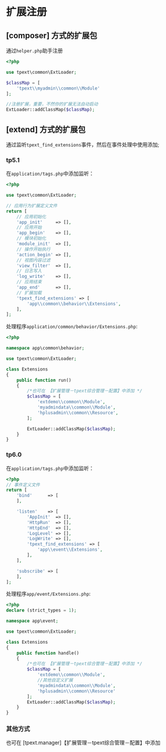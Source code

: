 # 扩展注册

## [composer] 方式的扩展包

通过`helper.php`助手注册

```php
<?php

use tpext\common\ExtLoader;

$classMap = [
    'tpext\\myadmin\\common\\Module'
];

//注册扩展，重要，不然你的扩展无法自动启动
ExtLoader::addClassMap($classMap);
```

## [extend] 方式的扩展包

 通过监听`tpext_find_extensions`事件，然后在事件处理中使用添加;

### tp5.1

在`application/tags.php`中添加监听：

```php
<?php

use tpext\common\ExtLoader;

// 应用行为扩展定义文件
return [
    // 应用初始化
    'app_init'     => [],
    // 应用开始
    'app_begin'    => [],
    // 模块初始化
    'module_init'  => [],
    // 操作开始执行
    'action_begin' => [],
    // 视图内容过滤
    'view_filter'  => [],
    // 日志写入
    'log_write'    => [],
    // 应用结束
    'app_end'      => [],
    // 扩展加载
    'tpext_find_extensions' => [
        'app\\common\\behavior\\Extensions',
    ],
];
```

处理程序`application/common/behavior/Extensions.php`:

```php
<?php

namespace app\common\behavior;

use tpext\common\ExtLoader;

class Extensions
{
    public function run()
    {
        /*也可在 【扩展管理－tpext综合管理－配置】中添加 */
        $classMap = [
            'extdemo\\common\\Module',
            'myadmindata\\common\\Module',
            'hplusadmin\\common\\Resource',
        ];

        ExtLoader::addClassMap($classMap);
    }
}

```

### tp6.0

在`application/tags.php`中添加监听：

```php
<?php
// 事件定义文件
return [
    'bind'      => [
    ],

    'listen'    => [
        'AppInit'  => [],
        'HttpRun'  => [],
        'HttpEnd'  => [],
        'LogLevel' => [],
        'LogWrite' => [],
        'tpext_find_extensions' => [
            'app\\event\\Extensions',
        ],
    ],

    'subscribe' => [
    ],
];
```

处理程序`app/event/Extensions.php`:

```php
<?php
declare (strict_types = 1);

namespace app\event;

use tpext\common\ExtLoader;

class Extensions
{
    public function handle()
    {
        /*也可在 【扩展管理－tpext综合管理－配置】中添加 */
        $classMap = [
            'extdemo\\common\\Module',
            //其他自定义扩展
            'myadmindata\\common\\Module',
            'hplusadmin\\common\\Resource'
        ];
        ExtLoader::addClassMap($classMap);
    }
}
```

### 其他方式

也可在 [tpext.manager]【扩展管理－tpext综合管理－配置】中添加
